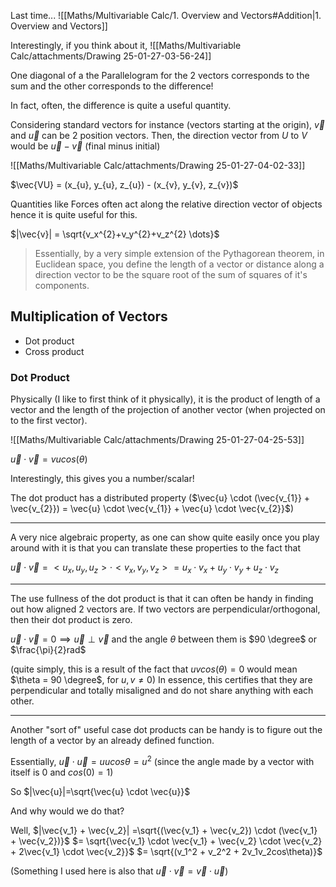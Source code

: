 
Last time...
![[Maths/Multivariable Calc/1. Overview and Vectors#Addition|1. Overview and Vectors]]

Interestingly, if you think about it, 
![[Maths/Multivariable Calc/attachments/Drawing 25-01-27-03-56-24]]

One diagonal of a the Parallelogram for the 2 vectors corresponds to the sum and the other corresponds to the difference!

In fact, often, the difference is quite a useful quantity.

Considering standard vectors for instance (vectors starting at the origin), $\vec{v}$ and $\vec{u}$ can be 2 position vectors. Then, the direction vector from $U$ to $V$ would be $\vec{u} - \vec{v}$ (final minus initial)

![[Maths/Multivariable Calc/attachments/Drawing 25-01-27-04-02-33]]

$\vec{VU} = (x_{u}, y_{u}, z_{u}) - (x_{v}, y_{v}, z_{v})$

Quantities like Forces often act along the relative direction vector of objects hence it is quite useful for this.

$|\vec{v}| = \sqrt{v_x^{2}+v_y^{2}+v_z^{2} \dots}$

>Essentially, by a very simple extension of the Pythagorean theorem, in Euclidean space, you define the length of a vector or distance along a direction vector to be the square root of the sum of squares of it's components.

## Multiplication of Vectors
- Dot product
- Cross product

### Dot Product 
Physically (I like to first think of it physically), it is the product of length of a vector and the length of the projection of another vector (when projected on to the first vector).

![[Maths/Multivariable Calc/attachments/Drawing 25-01-27-04-25-53]]

$\vec{u} \cdot \vec{v} = vu cos(\theta)$

Interestingly, this gives you a number/scalar!

The dot product has a distributed property ($\vec{u} \cdot (\vec{v_{1}} + \vec{v_{2}}) = \vec{u} \cdot \vec{v_{1}} + \vec{u} \cdot \vec{v_{2}}$)

---
A very nice algebraic property, as one can show quite easily once you play around with it is that you can translate these properties to the fact that

$\vec{u} \cdot \vec{v} = <u_x, u_y, u_z> \cdot <v_x, v_y, v_z> = u_x \cdot v_x + u_y \cdot v_y + u_z \cdot v_z$

---
The use fullness of the dot product is that it can often be handy in finding out how aligned 2 vectors are. If two vectors are perpendicular/orthogonal, then their dot product is zero.

$\vec{u} \cdot \vec{v} = 0 \implies \vec{u} \perp \vec{v}$
and the angle $\theta$ between them is $90 \degree$ or $\frac{\pi}{2}rad$

(quite simply, this is a result of the fact that $uvcos(\theta)=0$ would mean $\theta = 90 \degree$, for $u,v \neq 0$)
In essence, this certifies that they are perpendicular and totally misaligned and do not share anything with each other.

---
Another "sort of" useful case dot products can be handy is to figure out the length of a vector by an already defined function.

Essentially, $\vec{u} \cdot \vec{u} = uucos\theta = u^2$ (since the angle made by a vector with itself is 0 and $cos(0)=1$)

So $|\vec{u}|=\sqrt{\vec{u} \cdot \vec{u}}$

And why would we do that?

Well, $|\vec{v_1} + \vec{v_2}| =\sqrt{(\vec{v_1} + \vec{v_2}) \cdot (\vec{v_1} + \vec{v_2})}$
$= \sqrt{\vec{v_1} \cdot \vec{v_1} + \vec{v_2} \cdot \vec{v_2} + 2\vec{v_1} \cdot \vec{v_2}}$
$= \sqrt{(v_1^2 + v_2^2 + 2v_1v_2cos\theta)}$

(Something I used here is also that $\vec{u}\cdot\vec{v}=\vec{v}\cdot\vec{u}$)

